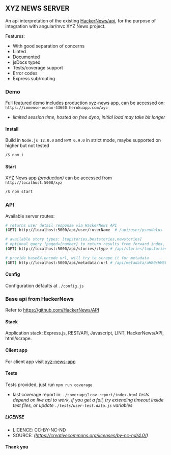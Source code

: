 ## XYZ NEWS SERVER
An api interpretation of the existing [HackerNews/api](https://github.com/HackerNews/API), for the purpose of integration with angular/mvc XYZ News project. 

Features:
* With good separation of concerns 
* Linted
* Documented
* jsDocs typed
* Tests/coverage support
* Error codes
* Express sub/routing


### Demo
Full featured demo includes production xyz-news app, can be accessed on: 
`https://immense-ocean-43660.herokuapp.com/xyz`

- *limited session time, hosted on free dyno, initial load may take bit longer*


#### Install
Build in `Node.js 12.0.0` and `NPM 6.9.0` in strict mode, maybe supported on higher but not tested

```sh
/$ npm i 
```


#### Start
XYZ News app *(production)* can be accessed from `http://localhost:5000/xyz`

```sh
/$ npm start 
```


### API
Available server routes:

```sh
# returns user detail response via HackerNews API
(GET) http://localhost:5000/api/user/:userName  # /api/user/pseudolus

# available story types: [topstories,beststories,newstories]
# optional query ?paged={number} to return results from forward index, up to available {pagedTotal}
(GET) http://localhost:5000/api/stories/:type # /api/stories/topstories

# provide base64.encode url, will try to scrape it for metadata
(GET) http://localhost:5000/api/metadata/:url # /api/metadata/aHR0cHM6Ly9hcnN0ZWNobmljYS5jb20vZ2FkZ2V0cy8yMDIxLzA2Lw== 

```


#### Config
Configuration defaults at `./config.js`


### Base api from HackerNews
Refer to https://github.com/HackerNews/API




#### Stack
Application stack: Express.js, REST/API, Javascript, LINT, HackerNews/API, html/scrape.


#### Client app
For client app visit [xyz-news-app](https://bitbucket.org/eag1ex/xyz-news-app)


#### Tests
Tests provided, just run `npm run coverage`
- last coverage report in: `./coverage/lcov-report/index.html`
*tests depend on live api to work, if you get a fail, try extending timeout inside test files, or update `./tests/user-test.data.js` variables*



##### LICENSE
* LICENCE: CC-BY-NC-ND
* SOURCE: _(https://creativecommons.org/licenses/by-nc-nd/4.0/)_

#### Thank you